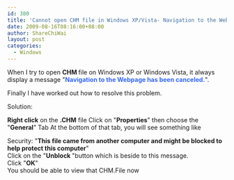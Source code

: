 ```yaml
---
id: 380
title: 'Cannot open CHM file in Windows XP/Vista- Navigation to the Webpage has been cancelled.'
date: 2009-08-16T08:16:00+08:00
author: ShareChiWai
layout: post
categories:
  - Windows
---
```


When I try to open <span style="font-weight:bold;">CHM </span>file on Windows XP or Windows Vista, it always display a message "<span style="color:rgb(51,102,255);font-weight:bold;">Navigation to the Webpage has been canceled.</span>".

Finally I have worked out how to resolve this problem.

Solution:

<span style="font-weight:bold;">Right click</span> on the <span style="font-weight:bold;">.CHM</span> file
Click on "**Properties**"
then choose the "**General**" Tab
At the bottom of that tab, you will see something like

<div>
  Security: "<b>This file came from another computer and might be blocked to help protect this computer</b>"<br />Click on the "<b>Unblock </b>"button which is beside to this message.<br />Click "<b>OK</b>"<br />You should be able to view that CHM.File now
</div>
